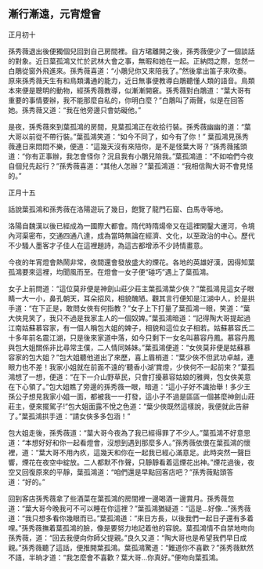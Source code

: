 漸行漸遠，元宵燈會
------------------

正月初十

孫秀薇退出後便獨個兒回到自己房間裡。自方珺離開之後，孫秀薇便少了一個談話的對象。近日葉孤鴻又忙於武林大會之事，無暇和她在一起。正納悶之際，忽然一白鵰從窗外飛進來。孫秀薇喜道：“小鵰兒你又來陪我了。”然後拿出笛子來吹奏。原來孫秀薇天生有和鳥類溝通的能力，近日無事便教導白鵰聽懂人類的語音。鳥類本來便是聰明的動物，經孫秀薇教導，似漸漸開竅。孫秀薇對白鵰道：“葉大哥有重要的事情要辦，我不能那麼自私的，你明白麼？”白鵰叫了兩聲，似是在回答她。孫秀薇又道：“我在他旁邊只會妨礙他。”

是夜，孫秀薇來到葉孤鴻的房間，見葉孤鴻正在收拾行裝。孫秀薇幽幽的道：“葉大哥以前從不帶行裝。”葉孤鴻笑道：“如今不同了，如今有了你！” 葉孤鴻見孫秀薇連日來悶悶不樂，便道：“這幾天沒有來陪你，是不是怪葉大哥？”孫秀薇搖頭道：“你有正事辦，我怎會怪你？況且我有小鵰兒陪我。”葉孤鴻道：“不如咱們今夜自個兒先起行？”孫秀薇喜道：“其他人怎辦？”葉孤鴻道：“我相信陶大哥不會見怪的。”

正月十五

話說葉孤鴻和孫秀薇在洛陽遊玩了幾日，飽覽了龍門石窟、白馬寺等地。

洛陽自魏漢以後已經成為一國際大都會。隋代時隋煬帝又在這裡開鑿大運河，令境內河渠密布，交通四通八達，成為當時無論在經濟、文化，以至政治的中心。歷代不少騷人墨客才子佳人在這裡題詩，為這古都增添不少詩情畫意。

今夜的年宵燈會熱鬧非常，夜間還會發放盛大的煙花。各地的英雄好漢，因得知葉孤鴻要來這裡，均聞風而至。在燈會一女子便“碰巧”遇上了葉孤鴻。

女子上前問道：“這位莫非便是神劍山莊少莊主葉孤鴻葉少俠？”葉孤鴻見這女子眼睛一大一小，鼻孔朝天，耳朵招风，相貌醜陋。觀其言行便知是江湖中人，於是拱手道：“在下正是，敢問女俠有何指教？”女子上下打量了葉孤鴻一眼，笑道：“葉大俠見笑了，我只不過是我家主人的一個奴婢。”葉孤鴻暗道：“記得陶大哥提起過江南姑蘇慕容家，有一個人稱包大姐的婢子，相貌和這位女子相若。姑蘇慕容氏二十多年前名震江湖，只是後來家道中落，如今只剩下一女名叫慕容丹鳳。慕容丹鳳與包大姐關係非比尋常主僕，二人情同姊妹。”葉孤鴻便道：“女俠莫非便是姑蘇慕容家的包大姐？”包大姐聽他道出了來歷，喜上眉梢道：“葉少俠不但武功卓越，連眼力也不差！我家小姐就在前面不遠的‘聽香小湖’賞燈，少俠何不一起前來？”葉孤鴻想了一想，便道：“在下一介山野草民，只會打擾慕容姑娘的雅興，包女俠美意在下心領了。”包大姐瞧了旁邊的孫秀薇一眼，暗道：“這小子好不識抬舉！多少王孫公子想見我家小姐一面，都被我一一打發，這小子不過是區區一個甚麼神劍山莊莊主，便來擺駕子!”包大姐面露不悅之色道：“葉少俠既然這樣說，我便就此告辭了。”葉孤鴻拱手道：“請女俠多多包涵！”

包大姐走後，孫秀薇道：“葉大哥今夜為了我已經得罪了不少人。”葉孤鴻不好意思道：“本想好好和你一起看燈會，沒想到遇到那麼多人。”孫秀薇依偎在葉孤鴻的懷裡，道：“葉大哥不用內疚，這幾天和你在一起我已經心滿意足。此時突然一聲巨響，煙花在夜空中綻放。二人都默不作聲，只靜靜看着這煙花出神。”煙花過後，夜空又回復原來的平靜，葉孤鴻道：“咱們還是早點回客店吧？”孫秀薇點頭答道：“好的。”

回到客店孫秀薇拿了些酒菜在葉孤鴻的房間裡一邊喝酒一邊賞月。孫秀薇忽道：“葉大哥今晚我可不可以睡在你這裡？”葉孤鴻猶疑道：“這是...好像...”孫秀薇道：“我只想多看你幾眼而已。”葉孤鴻道：“來日方長，以後我們一起日子還有多着哩。”孫秀薇撫着葉孤鴻的臉，像是要努力地記着他的容貌。葉孤鴻情不自禁地吻向孫秀薇，道：“回去我便向你師父提親。”良久又道：“陶大哥也是希望我們早日成親。”孫秀薇聽了這話，便推開葉孤鴻。葉孤鴻驚道：“難道你不喜歡？”孫秀薇默然不語，半晌才道：“我怎麼會不喜歡？葉大哥...你真好。”便吻向葉孤鴻。
